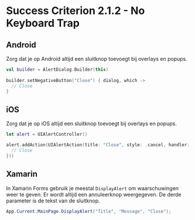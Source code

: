 # Success Criterion 2.1.2 - No Keyboard Trap

## Android

Zorg dat je op Android altijd een sluitknop toevoegt bij overlays en popups.

```kotlin
val builder = AlertDialog.Builder(this)
  
builder.setNegativeButton("Close") { dialog, which ->
  // Close
}
```

## iOS

Zorg dat je op iOS altijd een sluitknop toevoegt bij overlays en popups.

```swift
let alert = UIAlertController()

alert.addAction(UIAlertAction(title: "Close", style: .cancel, handler: { action in
  // Close
}))
```

## Xamarin

In Xamarin Forms gebruik je meestal `DisplayAlert` om waarschuwingen weer te geven. Er wordt altijd een annuleerknop weergegeven. De derde parameter is de tekst van de sluitknop.

```csharp
App.Current.MainPage.DisplayAlert("Title", "Message", "Close");
```
